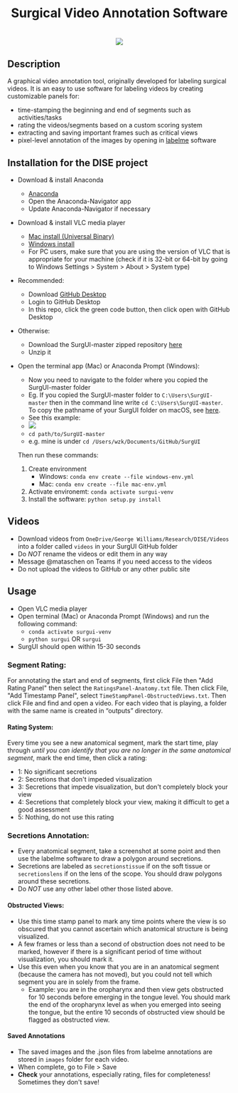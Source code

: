 <h1 align="center">
Surgical Video Annotation Software
</h1> 

<h1 align="center">
  <img src="surgui.png">
</h1>

## Description

A graphical video annotation tool, originally developed for labeling surgical videos. It is an easy to use software for labeling videos by creating customizable panels for:

- time-stamping the beginning and end of segments such as activities/tasks
- rating the videos/segments based on a custom scoring system
- extracting and saving important frames such as critical views
- pixel-level annotation of the images by opening in [labelme](https://github.com/wkentaro/labelme/) software

## Installation for the DISE project
- Download \& install Anaconda
  - [Anaconda](https://www.anaconda.com/download/success)
  - Open the Anaconda-Navigator app
  - Update Anaconda-Navigator if necessary
- Download \& install VLC media player
  - [Mac install (Universal Binary)](https://get.videolan.org/vlc/3.0.21/macosx/vlc-3.0.21-universal.dmg) 
  - [Windows install](https://apps.microsoft.com/detail/xpdm1zw6815mqm?ocid=webpdpshare)
  - For PC users, make sure that you are using the version of VLC that is appropriate for your machine (check if it is 32-bit or 64-bit by going to Windows Settings > System > About > System type)

- Recommended:
  - Download [GitHub Desktop](https://desktop.github.com/download/)
  - Login to GitHub Desktop
  - In this repo, click the green code button, then click open with GitHub Desktop
- Otherwise:
  - Download the SurgUI-master zipped repository [here](https://github.com/wzkariampuzha/SurgUI/archive/refs/heads/master.zip) 
  - Unzip it

 - Open the terminal app (Mac) or Anaconda Prompt (Windows):
    - Now you need to navigate to the folder where you copied the SurgUI-master folder 
    - Eg. If you copied the SurgUI-master folder	 to `C:\Users\SurgUI-master` then in the command line write `cd C:\Users\SurgUI-master`. To copy the pathname of your SurgUI folder on macOS, see [here](https://support.apple.com/en-gb/guide/mac-help/mchlp1774/mac#:~:text=Show%20the%20path%20to%20a,show%20the%20path%20bar%20momentarily.).  
    - See this example: 
    - <img src="change-working-directory-example.png">
    - `cd path/to/SurgUI-master`
   - e.g. mine is under `cd /Users/wzk/Documents/GitHub/SurgUI`
    
    Then run these commands:
      1. Create environment
         - Windows: `conda env create --file windows-env.yml`
         - Mac: `conda env create --file mac-env.yml` 
      2. Activate environemt: `conda activate surgui-venv`
      3. Install the software: `python setup.py install`

## Videos
- Download videos from `OneDrive/George Williams/Research/DISE/Videos` into a folder called `videos` in your SurgUI GitHub folder
- Do *NOT* rename the videos or edit them in any way
- Message @mataschen on Teams if you need access to the videos
- Do not upload the videos to GitHub or any other public site

## Usage
- Open VLC media player
- Open terminal (Mac) or Anaconda Prompt (Windows) and run the following command:  
  - `conda activate surgui-venv`
  - `python surgui` OR `surgui`
- SurgUI should open within 15-30 seconds

### Segment Rating:
For annotating the start and end of segments, first click File then "Add Rating Panel" then select the `RatingsPanel-Anatomy.txt` file. Then click File, "Add Timestamp Panel", select `TimeStampPanel-ObstructedViews.txt`. Then click File and find and open a video. For each video that is playing, a folder with the same name is created in “outputs” directory.

#### Rating System: 
Every time you see a new anatomical segment, mark the start time, play through *until you can identify that you are no longer in the same anatomical segment*, mark the end time, then click a rating:
- 1: No significant secretions 
- 2: Secretions that don't impeded visualization 
- 3: Secretions that impede visualization, but don't completely block your view 
- 4: Secretions that completely block your view, making it difficult to get a good assessment
- 5: Nothing, do not use this rating

### Secretions Annotation:
- Every anatomical segment, take a screenshot at some point and then use the labelme software to draw a polygon around secretions. 
- Secretions are labeled as `secretionstissue` if on the soft tissue or `secretionslens` if on the lens of the scope. You should draw polygons around these secretions.
- Do *NOT* use any other label other those listed above.

#### Obstructed Views:
- Use this time stamp panel to mark any time points where the view is so obscured that you cannot ascertain which anatomical structure is being visualized.
- A few frames or less than a second of obstruction does not need to be marked, however if there is a significant period of time without visualization, you should mark it.
- Use this even when you know that you are in an anatomical segment (because the camera has not moved), but you could not tell which segment you are in solely from the frame.
  - Example: you are in the oropharynx and then view gets obstructed for 10 seconds before emerging in the tongue level. You should mark the end of the oropharynx level as when you emerged into seeing the tongue, but the entire 10 seconds of obstructed view should be flagged as obstructed view.

#### Saved Annotations
- The saved images and the .json files from labelme annotations are stored in `images` folder for each video.
- When complete, go to File > Save
- **Check** your annotations, especially rating, files for completeness! Sometimes they don't save!
